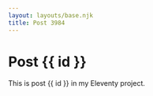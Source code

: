```yaml
---
layout: layouts/base.njk
title: Post 3984
---
```


# Post {{ id }}

This is post {{ id }} in my Eleventy project.
